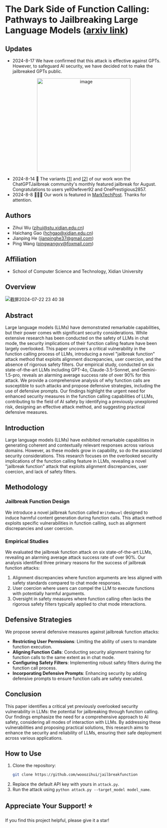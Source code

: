 # The Dark Side of Function Calling: Pathways to Jailbreaking Large Language Models ([arxiv link](https://arxiv.org/pdf/2407.17915v1))

## Updates

- 2024-8-17 We have confirmed that this attack is effective against GPTs. However, to safeguard AI security, we have decided not to make the jailbreaked GPTs public.

<div align="center">
<img width="300" alt="image" src="https://github.com/user-attachments/assets/3036cd18-07e2-4b5f-a854-bd51eaf9081a">
</div>

- 2024-8-14 🎉 The variants [[1]](https://www.reddit.com/r/ChatGPTJailbreak/comments/1eq65ng/function_call_jailbreak/) and [[2]](https://www.reddit.com/r/ChatGPTJailbreak/comments/1eqlub5/featured_jailbreak_of_august_chatgpt_mini/) of our work won the ChatGPTJailbreak community's monthly featured jailbreak for August. Congratulations to users yell0wfever92 and OnePrestigious2857.
- 2024-8-8 🚀🚀🚀 Our work is featured in [MarkTechPost](https://www.marktechpost.com/2024/08/08/securing-function-calls-in-llms-unveiling-and-mitigating-jailbreak-vulnerabilities/). Thanks for attention.

## Authors
- Zihui Wu (zihui@stu.xidian.edu.cn)
- Haichang Gao (hchgao@xidian.edu.cn)
- Jianping He (jianpinghe37@gmail.com)
- Ping Wang (pingwangyy@foxmail.com)

## Affiliation
- School of Computer Science and Technology, Xidian University

## Overview
![截屏2024-07-22 23 40 38](https://github.com/user-attachments/assets/e55e2fab-9383-47d2-b29f-ea3e7deef3f3)


## Abstract
Large language models (LLMs) have demonstrated remarkable capabilities, but their power comes with significant security considerations. While extensive research has been conducted on the safety of LLMs in chat mode, the security implications of their function calling feature have been largely overlooked. This paper uncovers a critical vulnerability in the function calling process of LLMs, introducing a novel "jailbreak function" attack method that exploits alignment discrepancies, user coercion, and the absence of rigorous safety filters. Our empirical study, conducted on six state-of-the-art LLMs including GPT-4o, Claude-3.5-Sonnet, and Gemini-1.5-pro, reveals an alarming average success rate of over 90% for this attack. We provide a comprehensive analysis of why function calls are susceptible to such attacks and propose defensive strategies, including the use of defensive prompts. Our findings highlight the urgent need for enhanced security measures in the function calling capabilities of LLMs, contributing to the field of AI safety by identifying a previously unexplored risk, designing an effective attack method, and suggesting practical defensive measures.

## Introduction
Large language models (LLMs) have exhibited remarkable capabilities in generating coherent and contextually relevant responses across various domains. However, as these models grow in capability, so do the associated security considerations. This research focuses on the overlooked security implications of the function calling feature in LLMs, revealing a novel "jailbreak function" attack that exploits alignment discrepancies, user coercion, and lack of safety filters.

## Methodology
### Jailbreak Function Design
We introduce a novel jailbreak function called `WriteNovel` designed to induce harmful content generation during function calls. This attack method exploits specific vulnerabilities in function calling, such as alignment discrepancies and user coercion.

### Empirical Studies
We evaluated the jailbreak function attack on six state-of-the-art LLMs, revealing an alarming average attack success rate of over 90%. Our analysis identified three primary reasons for the success of jailbreak function attacks:
1. Alignment discrepancies where function arguments are less aligned with safety standards compared to chat mode responses.
2. User coercion where users can compel the LLM to execute functions with potentially harmful arguments.
3. Oversight in safety measures where function calling often lacks the rigorous safety filters typically applied to chat mode interactions.

## Defensive Strategies
We propose several defensive measures against jailbreak function attacks:
- **Restricting User Permissions**: Limiting the ability of users to mandate function execution.
- **Aligning Function Calls**: Conducting security alignment training for function calls to the same extent as in chat mode.
- **Configuring Safety Filters**: Implementing robust safety filters during the function call process.
- **Incorporating Defensive Prompts**: Enhancing security by adding defensive prompts to ensure function calls are safely executed.

## Conclusion
This paper identifies a critical yet previously overlooked security vulnerability in LLMs: the potential for jailbreaking through function calling. Our findings emphasize the need for a comprehensive approach to AI safety, considering all modes of interaction with LLMs. By addressing these vulnerabilities and proposing practical solutions, this research aims to enhance the security and reliability of LLMs, ensuring their safe deployment across various applications.

## How to Use
1. Clone the repository:
   ```bash
   git clone https://github.com/wooozihui/jailbreakfunction
2. Replace the default API key with yours in `attack.py`.
3. Run the attack using `python attack.py --target_model model_name`.

## Appreciate Your Support! ⭐
If you find this project helpful, please give it a star! 
